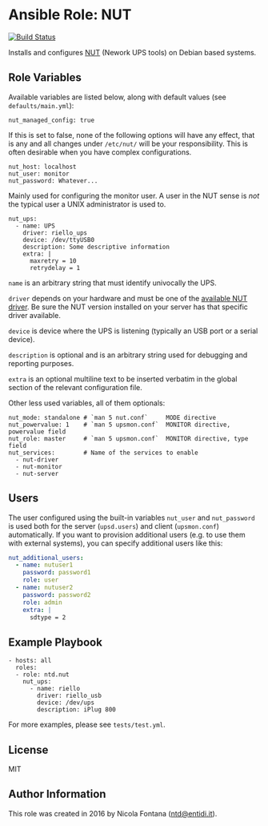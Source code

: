 Ansible Role: NUT
=================
[![Build Status](https://travis-ci.org/ntd/ansible-role-nut.svg?branch=master)](https://travis-ci.org/ntd/ansible-role-nut)

Installs and configures [NUT](http://networkupstools.org/) (Nework UPS
tools) on Debian based systems.

Role Variables
--------------

Available variables are listed below, along with default values (see
`defaults/main.yml`):

    nut_managed_config: true

If this is set to false, none of the following options will have any
effect, that is any and all changes under `/etc/nut/` will be your
responsibility. This is often desirable when you have complex
configurations.

    nut_host: localhost
    nut_user: monitor
    nut_password: Whatever...

Mainly used for configuring the monitor user. A user in the NUT sense is
*not* the typical user a UNIX administrator is used to.

    nut_ups:
      - name: UPS
        driver: riello_ups
        device: /dev/ttyUSB0
        description: Some descriptive information
        extra: |
          maxretry = 10
          retrydelay = 1

`name` is an arbitrary string that must identify univocally the UPS.

`driver` depends on your hardware and must be one of the [available NUT
driver](http://networkupstools.org/stable-hcl.html). Be sure the NUT
version installed on your server has that specific driver available.

`device` is device where the UPS is listening (typically an USB port or
a serial device).

`description` is optional and is an arbitrary string used for debugging
and reporting purposes.

`extra` is an optional multiline text to be inserted verbatim in the
global section of the relevant configuration file.

Other less used variables, all of them optionals:

    nut_mode: standalone # `man 5 nut.conf`     MODE directive
    nut_powervalue: 1    # `man 5 upsmon.conf`  MONITOR directive, powervalue field
    nut_role: master     # `man 5 upsmon.conf`  MONITOR directive, type field
    nut_services:        # Name of the services to enable
      - nut-driver
      - nut-monitor
      - nut-server

Users
-----

The user configured using the built-in variables `nut_user` and `nut_password` is used
both for the server (`upsd.users`) and client (`upsmon.conf`) automatically. If you
want to provision additional users (e.g. to use them with external systems), you can
specify additional users like this:

```yaml
nut_additional_users:
  - name: nutuser1
    password: password1
    role: user
  - name: nutuser2
    password: password2
    role: admin
    extra: |
      sdtype = 2
```

Example Playbook
----------------

    - hosts: all
      roles:
      - role: ntd.nut
        nut_ups:
          - name: riello
            driver: riello_usb
            device: /dev/ups
            description: iPlug 800

For more examples, please see `tests/test.yml`.

License
-------

MIT

Author Information
------------------

This role was created in 2016 by Nicola Fontana (ntd@entidi.it).
